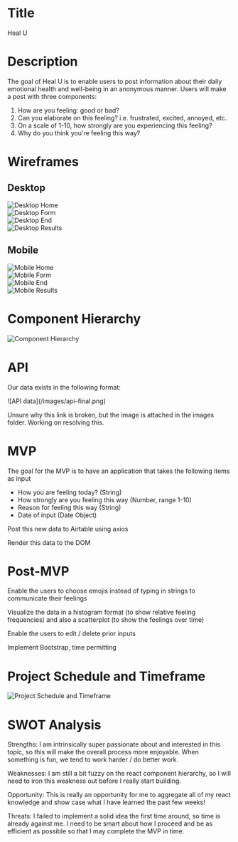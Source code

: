 # Title
Heal U

# Description
<p>The goal of Heal U is to enable users to post information about their daily emotional health and well-being in an anonymous manner. Users will make a post with three
components:</p>
<ol>
  <li>How are you feeling: good or bad?</li>
  <li>Can you elaborate on this feeling? i.e. frustrated, excited, annoyed, etc.</li>
  <li>On a scale of 1-10, how strongly are you experiencing this feeling?</li>
  <li>Why do you think you're feeling this way?</li>
  
</ol>

# Wireframes
## Desktop
![Desktop Home](/images/desktop-home.png)
<br />
![Desktop Form](/images/desktop-form.png)
<br />
![Desktop End](/images/desktop-end.png)
<br />
![Desktop Results](/images/desktop-results.png)
<br />

## Mobile
![Mobile Home](/images/mobile-home.png)
<br />
![Mobile Form](/images/mobile-form.png)
<br />
![Mobile End](/images/mobile-end.png)
<br />
![Mobile Results](/images/mobile-results.png)
<br />

# Component Hierarchy
![Component Hierarchy](/images/components.png)

# API
<p>Our data exists in the following format: </p>
![API data](/images/api-final.png)

<p>Unsure why this link is broken, but the image is attached in the images folder. Working on resolving this.</p>


# MVP
<p>The goal for the MVP is to have an application that takes the following items as input</p>
<ul>
  <li>How you are feeling today? (String) </li>
  <li>How strongly are you feeling this way (Number, range 1-10)</li>
  <li>Reason for feeling this way (String) </li>
  <li>Date of input (Date Object)</li>
</ul>
<p>Post this new data to Airtable using axios</p>
<p>Render this data to the DOM</p>

# Post-MVP
<p>Enable the users to choose emojis instead of typing in strings to communicate their feelings</p>
<p>Visualize the data in a histogram format (to show relative feeling frequencies) and also a scatterplot (to show the feelings over time)</p>
<p>Enable the users to edit / delete prior inputs</p>
<p>Implement Bootstrap, time permitting</p>

# Project Schedule and Timeframe
![Project Schedule and Timeframe](/images/timeframe.png)

# SWOT Analysis
<p>Strengths: I am intrinsically super passionate about and interested in this topic, so this will make the overall process more enjoyable. When something is fun,
we tend to work harder / do better work. </p>
<p>Weaknesses: I am still a bit fuzzy on the react component hierarchy, so I will need to iron this weakness out before I really start building.</p>
<p>Opportunity: This is really an opportunity for me to aggregate all of my react knowledge and show case what I have learned the past few weeks!</p>
<p>Threats: I failed to implement a solid idea the first time around, so time is already against me. I need to be smart about how I proceed and be as efficient as 
possible so that I may complete the MVP in time.</p>









